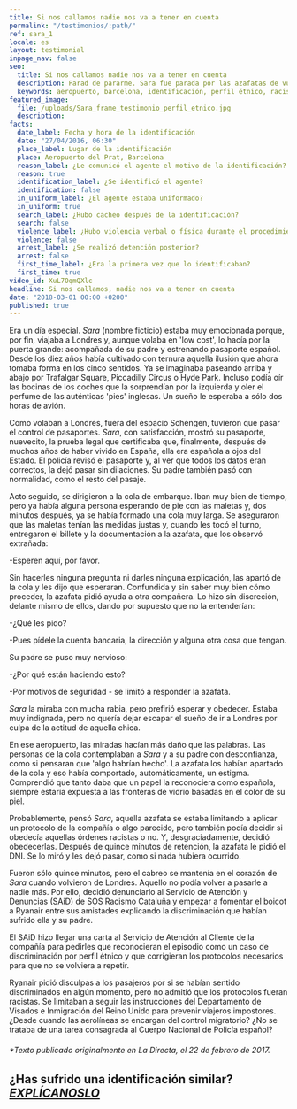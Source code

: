 ```yaml
---
title: Si nos callamos nadie nos va a tener en cuenta
permalink: "/testimonios/:path/"
ref: sara_1
locale: es
layout: testimonial
inpage_nav: false
seo:
  title: Si nos callamos nadie nos va a tener en cuenta
  description: Parad de pararme. Sara fue parada por las azafatas de vuelo minutos antes de entrar en el avión.
  keywords: aeropuerto, barcelona, identificación, perfil étnico, racismo, ryanair
featured_image:
  file: /uploads/Sara_frame_testimonio_perfil_etnico.jpg
  description: 
facts:
  date_label: Fecha y hora de la identificación
  date: "27/04/2016, 06:30"
  place_label: Lugar de la identificación
  place: Aeropuerto del Prat, Barcelona
  reason_label: ¿Le comunicó el agente el motivo de la identificación?
  reason: true
  identification_label: ¿Se identificó el agente?
  identification: false
  in_uniform_label: ¿El agente estaba uniformado?
  in_uniform: true
  search_label: ¿Hubo cacheo después de la identificación?
  search: false
  violence_label: ¿Hubo violencia verbal o física durante el procedimiento de identificación y registro?
  violence: false
  arrest_label: ¿Se realizó detención posterior?
  arrest: false
  first_time_label: ¿Era la primera vez que lo identificaban?
  first_time: true
video_id: XuL7OqmQXlc
headline: Si nos callamos, nadie nos va a tener en cuenta
date: "2018-03-01 00:00 +0200"
published: true
---
```

Era un día especial. _Sara_ (nombre ficticio) estaba muy emocionada porque, por fin, viajaba a Londres y, aunque volaba en 'low cost', lo hacía por la puerta grande: acompañada de su padre y estrenando pasaporte español. Desde los diez años había cultivado con ternura aquella ilusión que ahora tomaba forma en los cinco sentidos. Ya se imaginaba paseando arriba y abajo por Trafalgar Square, Piccadilly Circus o Hyde Park. Incluso podía oír las bocinas de los coches que la sorprendían por la izquierda y oler el perfume de las auténticas 'pies' inglesas. Un sueño le esperaba a sólo dos horas de avión.

Como volaban a Londres, fuera del espacio Schengen, tuvieron que pasar el control de pasaportes. _Sara_, con satisfacción, mostró su pasaporte, nuevecito, la prueba legal que certificaba que, finalmente, después de muchos años de haber vivido en España, ella era española a ojos del Estado. El policía revisó el pasaporte y, al ver que todos los datos eran correctos, la dejó pasar sin dilaciones. Su padre también pasó con normalidad, como el resto del pasaje.

Acto seguido, se dirigieron a la cola de embarque. Iban muy bien de tiempo, pero ya había alguna persona esperando de pie con las maletas y, dos minutos después, ya se había formado una cola muy larga. Se aseguraron que las maletas tenían las medidas justas y, cuando les tocó el turno, entregaron el billete y la documentación a la azafata, que los observó extrañada:

-Esperen aquí, por favor.

Sin hacerles ninguna pregunta ni darles ninguna explicación, las apartó de la cola y les dijo que esperaran. Confundida y sin saber muy bien cómo proceder, la azafata pidió ayuda a otra compañera. Lo hizo sin discreción, delante mismo de ellos, dando por supuesto que no la entenderían:

-¿Qué les pido?

-Pues pídele la cuenta bancaria, la dirección y alguna otra cosa que tengan.

Su padre se puso muy nervioso:

-¿Por qué están haciendo esto?

-Por motivos de seguridad - se limitó a responder la azafata.

_Sara_ la miraba con mucha rabia, pero prefirió esperar y obedecer. Estaba muy indignada, pero no quería dejar escapar el sueño de ir a Londres por culpa de la actitud de aquella chica.

En ese aeropuerto, las miradas hacían más daño que las palabras. Las personas de la cola contemplaban a _Sara_ y a su padre con desconfianza, como si pensaran que 'algo habrían hecho'. La azafata los habían apartado de la cola y eso había comportado, automáticamente, un estigma. Comprendió que tanto daba que un papel la reconociera como española, siempre estaría expuesta a las fronteras de vidrio basadas en el color de su piel.

Probablemente, pensó _Sara_, aquella azafata se estaba limitando a aplicar un protocolo de la compañía o algo parecido, pero también podía decidir si obedecía aquellas órdenes racistas o no. Y, desgraciadamente, decidió obedecerlas. Después de quince minutos de retención, la azafata le pidió el DNI. Se lo miró y les dejó pasar, como si nada hubiera ocurrido.

Fueron sólo quince minutos, pero el cabreo se mantenía en el corazón de _Sara_ cuando volvieron de Londres. Aquello no podía volver a pasarle a nadie más. Por ello, decidió denunciarlo al Servicio de Atención y Denuncias (SAiD) de SOS Racismo Cataluña y empezar a fomentar el boicot a Ryanair entre sus amistades explicando la discriminación que habían sufrido ella y su padre.

El SAiD hizo llegar una carta al Servicio de Atención al Cliente de la compañía para pedirles que reconocieran el episodio como un caso de discriminación por perfil étnico y que corrigieran los protocolos necesarios para que no se volviera a repetir.

Ryanair pidió disculpas a los pasajeros por si se habían sentido discriminados en algún momento, pero no admitió que los protocolos fueran racistas. Se limitaban a seguir las instrucciones del Departamento de Visados ​​e Inmigración del Reino Unido para prevenir viajeros impostores. ¿Desde cuando las aerolíneas se encargan del control migratorio? ¿No se trataba de una tarea consagrada al Cuerpo Nacional de Policía español?

###### \*Texto publicado originalmente en La Directa, el 22 de febrero de 2017.

## ¿Has sufrido una identificación similar? [**_EXPLÍCANOSLO_**](https://www.paraddepararme.org/inicio/#report-incident)
